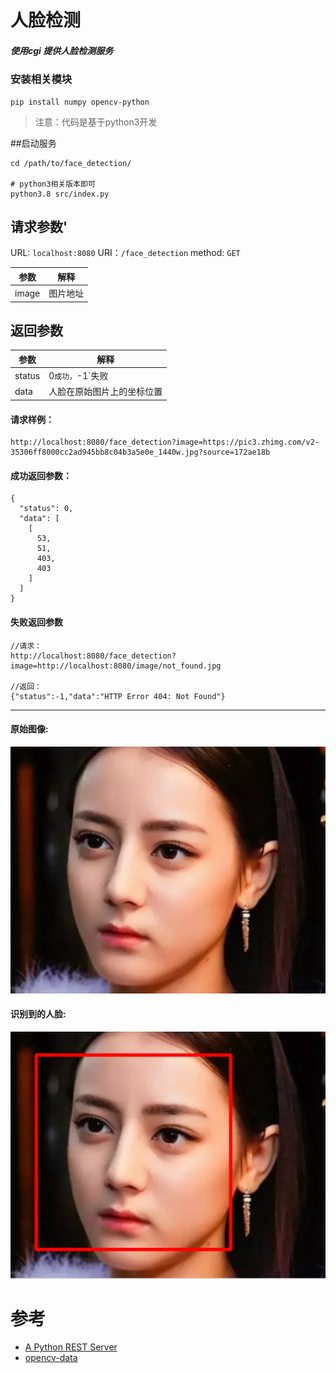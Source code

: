 # 人脸检测

##### 使用cgi 提供人脸检测服务

### 安装相关模块
    pip install numpy opencv-python
> 注意：代码是基于python3开发

##启动服务

    cd /path/to/face_detection/
    
    # python3相关版本即可
    python3.8 src/index.py

## 请求参数'
URL: `localhost:8080`
URI：`/face_detection`
method: `GET`

参数             | 解释
-----           | ---
image           | 图片地址

## 返回参数
参数             | 解释
-----           | ---
status          | 0`成功，`-1`失败
data            | 人脸在原始图片上的坐标位置

#### 请求样例：

    http://localhost:8080/face_detection?image=https://pic3.zhimg.com/v2-35306ff8000cc2ad945bb8c04b3a5e0e_1440w.jpg?source=172ae18b

#### 成功返回参数：

    {
      "status": 0,
      "data": [
        [
          53,
          51,
          403,
          403
        ]
      ]
    }

#### 失败返回参数

    //请求：
    http://localhost:8080/face_detection?image=http://localhost:8080/image/not_found.jpg
    
    //返回：
    {"status":-1,"data":"HTTP Error 404: Not Found"}


-----------------

#### 原始图像:

![image](https://github.com/xxllss/face_detection/blob/master/src/image/test.jpeg)

#### 识别到的人脸:

![image](https://github.com/xxllss/face_detection/blob/master/src/image/test_result.jpeg)

# 参考
- [A Python REST Server](https://sites.google.com/view/programtuto/web-programming/a-python-rest-server)
- [opencv-data](https://github.com/opencv/opencv/tree/master/data)
